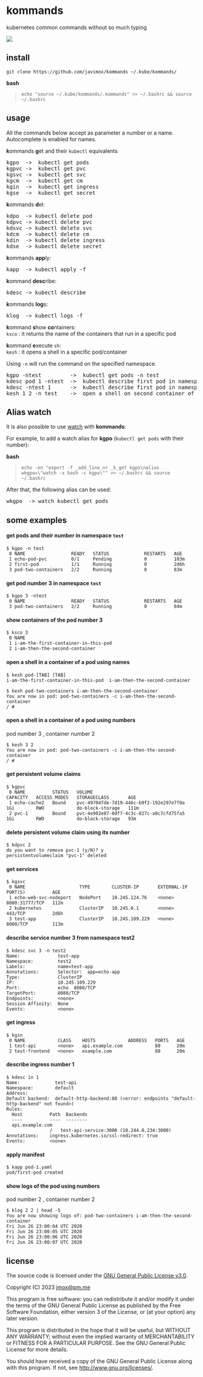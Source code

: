 # kommands
kubernetes common commands without so much typing

![](kommands.gif)

## install

`git clone https://github.com/javimox/kommands ~/.kube/kommands/`

**bash**  
> `echo "source ~/.kube/kommands/.kommands" >> ~/.bashrc && source ~/.bashrc`

## usage

All the commands below accept as parameter a number or a name. Autocomplete is enabled for names.

**k**ommands **g**et and their `kubectl` equivalents
<pre>
kgpo  ->  kubectl get pods
kgpvc ->  kubectl get pvc
kgsvc ->  kubectl get svc
kgcm  ->  kubectl get cm
kgin  ->  kubectl get ingress
kgse  ->  kubectl get secret
</pre>

**k**ommands **d**el:
<pre>
kdpo  -> kubectl delete pod
kdpvc -> kubectl delete pvc
kdsvc -> kubectl delete svc
kdcm  -> kubectl delete cm
kdin  -> kubectl delete ingress
kdse  -> kubectl delete secret
</pre>

**k**ommands **app**ly:
<pre>
kapp  -> kubectl apply -f
</pre>

**k**ommand **desc**ribe:
<pre>
kdesc -> kubectl describe
</pre>

**k**ommands **log**s:
<pre>
klog  -> kubectl logs -f
</pre>

**k**ommand **s**how **co**ntainers:  
`ksco`  : it returns the name of the containers that run in a specific pod

**k**ommand **e**xecute `sh`:  
`kesh`  : it opens a shell in a specific pod/container

Using `-n` will run the command on the specified namespace.
<pre>
kgpo -ntest         ->  kubectl get pods -n test
kdesc pod 1 -ntest  ->  kubectl describe first pod in namespace test
kdesc -ntest 1      ->  kubectl describe first pod in namespace test
kesh 1 2 -n test    ->  open a shell on second container of the first pod in namespace test
</pre>

## Alias watch

It is also possible to use [watch](https://man7.org/linux/man-pages/man1/watch.1.html) with **kommands**:

For example, to add a watch alias for **kgpo** (`kubectl get pods` with their number):

**bash**
> `echo -en "export -f _add_line_nr _k_get kgpo\nalias wkgpo=\"watch -x bash -c kgpo\"" >> ~/.bashrc && source ~/.bashrc`

After that, the following alias can be used:

<pre>
wkgpo  -> watch kubectl get pods
</pre>

## some examples

#### get pods and their number in namespace `test`
```
$ kgpo -n test
 0 NAME                 READY   STATUS             RESTARTS   AGE
 1 echo-pod-pvc         0/1     Pending            0          103m
 2 first-pod            1/1     Running            0          2d6h
 3 pod-two-containers   2/2     Running            0          83m
```

#### get pod number 3 in namespace `test`
```
$ kgpo 3 -ntest
 0 NAME                 READY   STATUS             RESTARTS   AGE
 3 pod-two-containers   2/2     Running            0          84m
```

#### show containers of the pod number 3
```
$ ksco 3
 0 NAME
 1 i-am-the-first-container-in-this-pod
 2 i-am-then-the-second-container
```

#### open a shell in a container of a pod using names
```
$ kesh pod-[TAB] [TAB]
i-am-the-first-container-in-this-pod  i-am-then-the-second-container

$ kesh pod-two-containers i-am-then-the-second-container
You are now in pod: pod-two-containers -c i-am-then-the-second-container
/ # 
```

#### open a shell in a container of a pod using numbers
pod number 3 , container number 2
```
$ kesh 3 2
You are now in pod: pod-two-containers -c i-am-then-the-second-container
/ # 
```

#### get persistent volume claims
```
$ kgpvc
 0 NAME          STATUS   VOLUME                                     CAPACITY   ACCESS MODES   STORAGECLASS       AGE
 1 echo-cache2   Bound    pvc-49704fde-7d19-446c-b9f2-192e297e7f0a   1Gi        RWO            do-block-storage   111m
 2 pvc-1         Bound    pvc-4e902e87-0df7-4c3c-827c-a8c7cfd75fa5   1Gi        RWO            do-block-storage   93m
```

#### delete persistent volume claim using its number
```
$ kdpvc 2
do you want to remove pvc-1 (y/N)? y
persistentvolumeclaim "pvc-1" deleted
```

#### get services
```
$ kgsvc
 0 NAME                    TYPE        CLUSTER-IP       EXTERNAL-IP   PORT(S)          AGE
 1 echo-web-svc-nodeport   NodePort    10.245.124.76    <none>        8080:31777/TCP   112m
 2 kubernetes              ClusterIP   10.245.0.1       <none>        443/TCP          2d6h
 3 test-app                ClusterIP   10.245.109.229   <none>        8080/TCP         113m
```
 
#### describe service number 3 from namespace test2
```
$ kdesc svc 3 -n test2
Name:              test-app
Namespace:         test2
Labels:            name=test-app
Annotations:       Selector:  app=echo-app
Type:              ClusterIP
IP:                10.245.109.229
Port:              echo  8080/TCP
TargetPort:        8080/TCP
Endpoints:         <none>
Session Affinity:  None
Events:            <none>
```

#### get ingress
```
$ kgin
 0 NAME            CLASS    HOSTS            ADDRESS   PORTS   AGE
 1 test-api        <none>   api.example.com            80      20m
 2 test-frontend   <none>   example.com                80      20m
```

#### describe ingress number 1
```
$ kdesc in 1
Name:             test-api
Namespace:        default
Address:
Default backend:  default-http-backend:80 (<error: endpoints "default-http-backend" not found>)
Rules:
  Host          Path  Backends
  ----          ----  --------
  api.example.com
                /   test-api-service:3000 (10.244.0.234:3000)
Annotations:    ingress.kubernetes.io/ssl-redirect: true
Events:         <none>
```

#### apply manifest
```
$ kapp pod-1.yaml
pod/first-pod created
```

#### show logs of the pod using numbers
pod number 2 , container number 2
```
$ klog 2 2 | head -5
You are now showing logs of: pod-two-containers i-am-then-the-second-container
Fri Jun 26 23:00:04 UTC 2020
Fri Jun 26 23:00:05 UTC 2020
Fri Jun 26 23:00:06 UTC 2020
Fri Jun 26 23:00:07 UTC 2020
```

## license

The source code is licensed under the [GNU General Public License v3.0][GPLv3].

Copyright (C) 2023 jmox@pm.me

This program is free software: you can redistribute it and/or modify it under
the terms of the GNU General Public License as published by the Free Software
Foundation, either version 3 of the License, or (at your option) any later
version.

This program is distributed in the hope that it will be useful, but WITHOUT ANY
WARRANTY; without even the implied warranty of MERCHANTABILITY or FITNESS FOR A
PARTICULAR PURPOSE.  See the GNU General Public License for more details.

You should have received a copy of the GNU General Public License along with
this program.  If not, see <http://www.gnu.org/licenses/>.

[GPLv3]: https://www.gnu.org/licenses/gpl-3.0.txt
[kommands]: https://github.com/javimox/kommands
